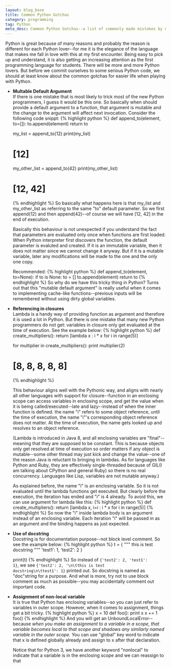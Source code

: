 ```yaml
---
layout: blog_base
title: Common Python Gotchas
category: programming
tag: Python
meta_desc: Common Python Gotchas--a list of commonly made mistakes by new Python programmers
---
```


Python is great because of many reasons and probably the reason is different for each Python lover--for me it is the elegance of the language that makes me fall in love with this at my first encounter. Being easy to pick up and understand, it is also getting an increasing attention as the first programming language for students. There will be more and more Python lovers. But before we commit ourselves to some serious Python code, we should at least know about the common gotchas for easier life when playing with Python.

* **Multable Default Argument**<br>
  If there is one mistake that is most likely to trick most of the new Python programmers, I guess it would be this one. So basically when should provide a default argument to a function, that argument is mutable and the change to the argument will affect next invocation. Consider the following code snippt:
  {% highlight python %}
  def append_to(element, to=[]):
    to.append(element)
    return to

  my_list = append_to(12)
  print(my_list)
  # [12]

  my_other_list = append_to(42)
  print(my_other_list)
  # [12, 42]
  {% endhighlight %}
  So basically what happens here is that my_list and my_other_list as referring to the same "to" default parameter. So we first append(12) and then append(42)--of course we will have [12, 42] in the end of execution.
  
  Basically this behaviour is not unexpected if you understand the fact that parameters are evaluated only once when functions are first loaded. When Python interpreter first discovers the function, the default parameter is evaluted and created. If it is an immutable variable, then it does not matter since we cannot change it anyway. But if it is a mutable variable, later any modifications will be made to the one and the only one copy.

  Recommended:
  {% highlight python %}
  def append_to(element, to=None):
    if to is None:
      to = []
    to.append(element)
    return to
  {% endhighlight %}
  So why do we have this tricky thing in Python? Turns out that this "mutable default argument" is really useful when it comes to implementing cache-like functions--previous inputs will be remembered without using dirty global variables.

* **Referencing in closures**<br>
  Lambda is a handy way of providing function as argument and therefore it is used a lot in Python. But there is one mistake that many new Python programmers do not get: variables in closure only get evaluated at the time of execution. See the example below:
  {% highlight python %}
  def create_multipliers():
    return [lambda x : i * x for i in range(5)]

  for multiplier in create_multipliers():
    print multiplier(2)

  # [8, 8, 8, 8, 8]
  {% endhighlight %}
  
  This behaviour aligns well with the Pythonic way, and aligns with nearly all other languages with support for closure--function in an enclosing scope can access variables in enclosing scope, and get the value when it is being called/executed--late and lazy--instead of when the inner function is defined. the name "i" refers to some object reference, until the time of execution, the name "i"'s corresponding object reference does not matter. At the time of execution, the name gets looked up and resolves to an object reference.
  
  (Lambda is introduced in Java 8, and all enclosing variables are "final"--meaning that they are supposed to be constant. This is because objects only get resolved at time of execution so order matters if any object is mutable--some other thread may just kick and change the value--one of the reason Java is reluctant to bringing in lambdas. As for languages like Python and Ruby, they are effectively single-threaded because of GIL(I am talking about CPython and general Ruby) so there is no real concurrency. Languages like Lisp, variables are not mutable anyway.)
  
  As explained before, the name "i" is an enclosing variable. So it is not evaluated until the lambda functions get executed. But clearly before the execution, the iteration has ended and "i" is 4 already. To avoid this, we can use argument for lambda like this:
  {% highlight python %}
  def create_multipliers():
    return [lambda x, i=i : i * x for i in range(5)]
  {% endhighlight %}
  So now the "i" inside lambda body is an argument instead of an enclosing variable. Each iteration "i" will be passed in as an argument and the binding happens as just expected.

* **Use of docstring**<br>
  Docstring is for documentation purpose--not block level comment. So see the example below:
  {% highlight python %}
  t = {
      """
      this is test docstring
      """
      'test1': 1,
      'test2': 2
  }

  print(t)
  {% endhighlight %}
  So instead of <code>{'test2': 2, 'test1': 1}</code>, we see <code>{'test2': 2, '\n\tthis is test docstring\n\ttest1': 1}</code> printed out. So docstring is named as "doc"string for a purpose. And what is more, try not to use block comment as much as possible--you may accidentally comment out important code.

* **Assignment of non-local variable**<br>
  It is true that Python has enclosing variables--so you can just refer to variables in outer scope. However, when it comes to assignment, things get a bit tricky.
  {% highlight python %}
  x = 10
  def foo():
      print x
      x += 1
  foo()
  {% endhighlight %}
  And you will get an UnboundLocalError--because *when you make an assignment to a variable in a scope, that variable becomes local to that scope and shadows any similarly named variable in the outer scope.* You can use "global" key word to indicate that x is defined globally already and assign to x after that declaration.

  Notice that for Python 3, we have another keyword "nonlocal" to indicate that a variable is in the enclosing scope and we can reassign to that
